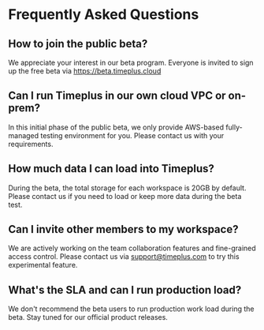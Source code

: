 # Frequently Asked Questions

## How to join the public beta?

We appreciate your interest in our beta program. Everyone is invited to sign up the free beta via https://beta.timeplus.cloud 

## Can I run Timeplus in our own cloud VPC or on-prem?

In this initial phase of the public beta, we only provide AWS-based fully-managed testing environment for you. Please contact us with your requirements.

## How much data I can load into Timeplus?

During the beta, the total storage for each workspace is 20GB by default. Please contact us if you need to load or keep more data during the beta test.

## Can I invite other members to my workspace?

We are actively working on the team collaboration features and fine-grained access control. Please contact us via support@timeplus.com to try this experimental feature.

## What's the SLA and can I run production load?

We don't recommend the beta users to run production work load during the beta. Stay tuned for our official product releases.

